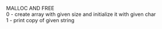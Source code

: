 MALLOC AND FREE <br />
0 - create array with given size and initialize it with given char <br />
1 - print copy of given string <br />
